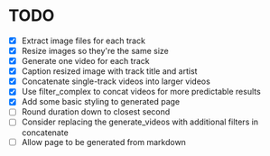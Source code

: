 # TODO

- [x] Extract image files for each track
- [x] Resize images so they're the same size
- [x] Generate one video for each track
- [x] Caption resized image with track title and artist
- [x] Concatenate single-track videos into larger videos
- [x] Use filter_complex to concat videos for more predictable results
- [x] Add some basic styling to generated page
- [ ] Round duration down to closest second
- [ ] Consider replacing the generate_videos with additional filters in concatenate
- [ ] Allow page to be generated from markdown
